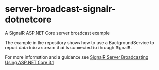 # server-broadcast-signalr-dotnetcore
A SignalR ASP.NET Core server broadcast example

The example in the repository shows how to use a BackgroundService to report data into a stream that is connected to through SignalR.

For more information and a guidance see [SignalR Server Broadcasting Using ASP.NET Core 3.1](https://jacobdixon.uk/2020/03/signalr-server-broadcasting-with-asp-net-core-3-1/)
